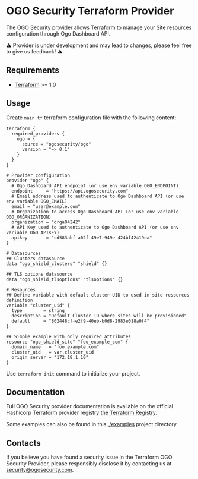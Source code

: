 # OGO Security Terraform Provider

The OGO Security provider allows Terraform to manage your Site resources configuration through Ogo Dashboard API.

⚠️  Provider is under development and may lead to changes, please feel free to give us feedback! ⚠️ 

## Requirements

- [Terraform](https://developer.hashicorp.com/terraform/downloads) >= 1.0

## Usage

Create `main.tf` terraform configuration file with the following content:

```hcl
terraform {
  required_providers {
    ogo = {
      source = "ogosecurity/ogo"
      version = "~> 0.1"
    }
  }
}

# Provider configuration
provider "ogo" {
  # Ogo Dashboard API endpoint (or use env variable OGO_ENDPOINT)
  endpoint     = "https://api.ogosecurity.com"
  # Email address used to authenticate to Ogo Dashboard API (or use env variable OGO_EMAIL)
  email = "user@example.com"
  # Organization to access Ogo Dashboard API (or use env variable OGO_ORGANIZATION)
  organization = "orga04242"
  # API Key used to authenticate to Ogo Dashboard API (or use env variable OGO_APIKEY)
  apikey       = "cd583abf-a02f-49e7-949e-424bf42419ea"
}

# Datasources
## Clusters datasource
data "ogo_shield_clusters" "shield" {}

## TLS options datasource
data "ogo_shield_tlsoptions" "tlsoptions" {}

# Resources
## Define variable with default cluster UID to used in site resources definition
variable "cluster_uid" {
  type        = string
  description = "Default Cluster ID where sites will be provisioned"
  default     = "802448cf-e2f9-40eb-b0d8-2983e018a0f4"
}

## Simple example with only required attributes
resource "ogo_shield_site" "foo_example_com" {
  domain_name   = "foo.example.com"
  cluster_uid   = var.cluster_uid
  origin_server = "172.18.1.10"
}
```

Use `terraform init` command to initialize your project.


## Documentation

Full OGO Security provider documentation is available on the official Hashicorp Terraform provider registry [the Terraform Registry](https://registry.terraform.io/providers/ogosecurity/ogo/latest/docs).

Some examples can also be found in this [./examples](./examples) project directory.


## Contacts

If you believe you have found a security issue in the Terraform OGO Security Provider, please responsibly disclose it by contacting us at security@ogosecurity.com.
